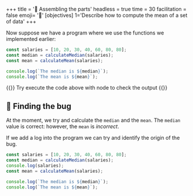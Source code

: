 +++
title = '🧱 Assembling the parts'
headless = true
time = 30
facilitation = false
emoji= '🧩'
[objectives]
1='Describe how to compute the mean of a set of data'
+++

Now suppose we have a program where we use the functions we implemented earlier:

```js
const salaries = [10, 20, 30, 40, 60, 80, 80];
const median = calculateMedian(salaries);
const mean = calculateMean(salaries);

console.log(`The median is ${median}`);
console.log(`The mean is ${mean}`);
```

{{<note type="activity">}}
Try execute the code above with node to check the output
{{</note>}}

## 🐛 Finding the bug

At the moment, we try and calculate the `median` and the `mean`. The `median` value is correct: however, the `mean` is _incorrect_.

If we add a log into the program we can try and identify the origin of the bug.

```js
const salaries = [10, 20, 30, 40, 60, 80, 80];
const median = calculateMedian(salaries);
console.log(salaries);
const mean = calculateMean(salaries);

console.log(`The median is ${median}`);
console.log(`The mean is ${mean}`);
```
